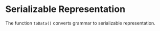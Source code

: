 # Serializable Representation

The function `toData()` converts grammar to serializable representation.
